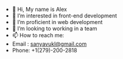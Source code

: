 - 👋 Hi, My name is Alex
- 👀 I’m interested in front-end development
- 🌱 I’m proficient in web development
- 💞️ I’m looking to working in a team
- 📫 How to reach me:
-  Email : sanyavukl@gmail.com
-  Phone: +1(279)-200-2818

